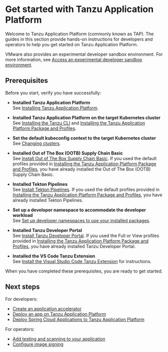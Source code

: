 # Get started with Tanzu Application Platform

Welcome to Tanzu Application Platform (commonly known as TAP).
The guides in this section provide hands-on instructions for developers and operators to help you
get started on Tanzu Application Platform.

VMware also provides an experimental developer sandbox environment. For more information, see [Access an experimental developer sandbox environment](install-online/sandbox.hbs.md).

## <a id="get-started-prereqs"></a>Prerequisites

Before you start, verify you have successfully:

- **Installed Tanzu Application Platform**<br>
See [Installing Tanzu Application Platform](install-intro.md).

- **Installed Tanzu Application Platform on the target Kubernetes cluster**<br>
See [Installing the Tanzu CLI](install-tanzu-cli.md) and [Installing the Tanzu Application Platform Package and Profiles](install-online/profile.hbs.md).

- **Set the default kubeconfig context to the target Kubernetes cluster**<br>
See [Changing clusters](cli-plugins/apps/getting-started/configuration.hbs.md#changing-clusters).

- **Installed Out of The Box (OOTB) Supply Chain Basic**<br>
See [Install Out of The Box Supply Chain Basic](scc/install-ootb-sc-basic.md).
If you used the default profiles provided in [Installing the Tanzu Application Platform Package and Profiles](install-online/profile.hbs.md), you have already installed the Out of The Box (OOTB) Supply Chain Basic.

- **Installed Tekton Pipelines**<br>
  See [Install Tekton Pipelines](tekton/install-tekton.md).
  If you used the default profiles provided in
  [Installing the Tanzu Application Platform Package and Profiles](install-online/profile.hbs.md),
  you have already installed Tekton Pipelines.

- **Set up a developer namespace to accommodate the developer workload**<br>
See [Set up developer namespaces to use your installed packages](install-online/set-up-namespaces.hbs.md).

- **Installed Tanzu Developer Portal**<br>
See [Install Tanzu Developer Portal](tap-gui/install-tap-gui.md).
If you used the Full or View profiles provided in [Installing the Tanzu Application Platform Package and Profiles](install-online/profile.hbs.md),
you have already installed Tanzu Developer Portal.

- **Installed the VS Code Tanzu Extension**<br>
See [Install the Visual Studio Code Tanzu Extension](vscode-extension/install.md) for instructions.

When you have completed these prerequisites, you are ready to get started.

## Next steps

For developers:

- [Create an application accelerator](getting-started/create-app-accelerator.hbs.md)
- [Deploy an app on Tanzu Application Platform](getting-started/deploy-first-app.md)
- [Deploy Spring Cloud Applications to Tanzu Application Platform](getting-started/spring-apps/deploy-spring-cloud-apps.hbs.md)

For operators:

- [Add testing and scanning to your application](getting-started/add-test-and-security.hbs.md)
- [Configure image signing](getting-started/config-supply-chain.hbs.md)
